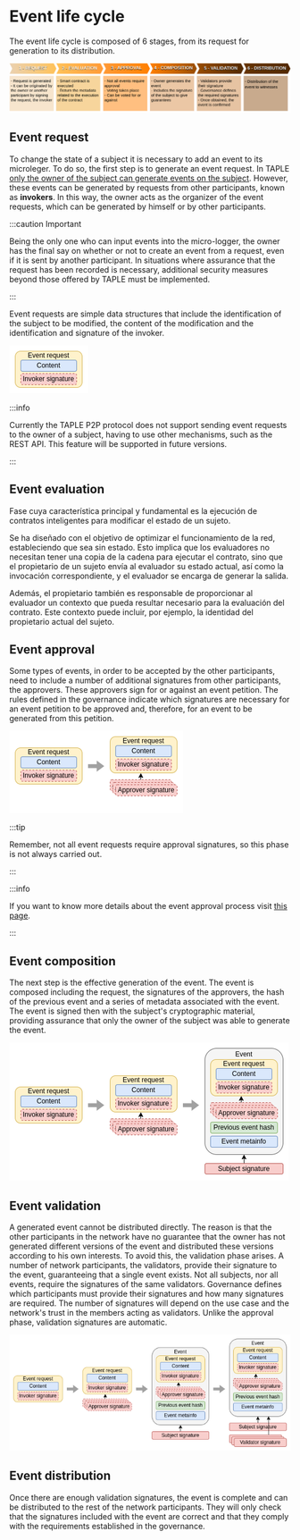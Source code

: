 # Event life cycle

The event life cycle is composed of 6 stages, from its request for generation to its distribution.

![Event Lifecycle](../img/event-life-cycle.png)


## Event request 
To change the state of a subject it is necessary to add an event to its microleger. To do so, the first step is to generate an event request. In TAPLE [only the owner of the subject can generate events on the subject](./subjects.md#ownership-model). However, these events can be generated by requests from other participants, known as **invokers**. In this way, the owner acts as the organizer of the event requests, which can be generated by himself or by other participants.  

:::caution Important

Being the only one who can input events into the micro-logger, the owner has the final say on whether or not to create an event from a request, even if it is sent by another participant. In situations where assurance that the request has been recorded is necessary, additional security measures beyond those offered by TAPLE must be implemented.

:::

Event requests are simple data structures that include the identification of the subject to be modified, the content of the modification and the identification and signature of the invoker.

![Event Request](../img/elc-request.png)

:::info

Currently the TAPLE P2P protocol does not support sending event requests to the owner of a subject, having to use other mechanisms, such as the REST API. This feature will be supported in future versions.

:::


## Event evaluation
Fase cuya característica principal y fundamental es la ejecución de contratos inteligentes para modificar el estado de un sujeto.

Se ha diseñado con el objetivo de optimizar el funcionamiento de la red, estableciendo que sea sin estado. Esto implica que los evaluadores no necesitan tener una copia de la cadena para ejecutar el contrato, sino que el propietario de un sujeto envía al evaluador su estado actual, así como la invocación correspondiente, y el evaluador se encarga de generar la salida.

Además, el propietario también es responsable de proporcionar al evaluador un contexto que pueda resultar necesario para la evaluación del contrato. Este contexto puede incluir, por ejemplo, la identidad del propietario actual del sujeto.

## Event approval
Some types of events, in order to be accepted by the other participants, need to include a number of additional signatures from other participants, the approvers. These approvers sign for or against an event petition. The rules defined in the governance indicate which signatures are necessary for an event petition to be approved and, therefore, for an event to be generated from this petition. 

![Event Approval](../img/elc-approval.png)

:::tip

Remember, not all event requests require approval signatures, so this phase is not always carried out. 

:::

:::info

If you want to know more details about the event approval process visit [this page](./event-approval-process.md).

:::

## Event composition
The next step is the effective generation of the event. The event is composed including the request, the signatures of the approvers, the hash of the previous event and a series of metadata associated with the event. The event is signed then with the subject's cryptographic material, providing assurance that only the owner of the subject was able to generate the event.

![Event Generation](../img/elc-generation.png)

## Event validation
A generated event cannot be distributed directly. The reason is that the other participants in the network have no guarantee that the owner has not generated different versions of the event and distributed these versions according to his own interests. To avoid this, the validation phase arises. A number of network participants, the validators, provide their signature to the event, guaranteeing that a single event exists. Not all subjects, nor all events, require the signatures of the same validators. Governance defines which participants must provide their signatures and how many signatures are required. The number of signatures will depend on the use case and the network's trust in the members acting as validators. Unlike the approval phase, validation signatures are automatic. 

![Event Validation](../img/elc-validation.png)

## Event distribution
Once there are enough validation signatures, the event is complete and can be distributed to the rest of the network participants. They will only check that the signatures included with the event are correct and that they comply with the requirements established in the governance.